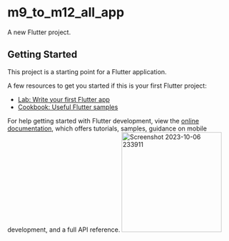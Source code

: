 # m9_to_m12_all_app

A new Flutter project.

## Getting Started

This project is a starting point for a Flutter application.

A few resources to get you started if this is your first Flutter project:

- [Lab: Write your first Flutter app](https://docs.flutter.dev/get-started/codelab)
- [Cookbook: Useful Flutter samples](https://docs.flutter.dev/cookbook)

For help getting started with Flutter development, view the
[online documentation](https://docs.flutter.dev/), which offers tutorials,
samples, guidance on mobile development, and a full API reference.
<img width="224" alt="Screenshot 2023-10-06 233911" src="https://github.com/Sazzad-Hossain-Sobuj/Module_9_to_12/assets/93114191/6b943b96-e609-407c-90d5-45c02661ed57">
